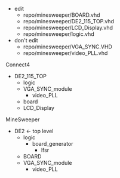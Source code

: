 - edit
  - repo/minesweeper/BOARD.vhd
  - repo/minesweeper/DE2_115_TOP.vhd
  - repo/minesweeper/LCD_Display.vhd
  - repo/minesweeper/logic.vhd
- don't edit
  - repo/minesweeper/VGA_SYNC.VHD
  - repo/minesweeper/video_PLL.vhd

Connect4

- DE2_115_TOP
  - logic
  - VGA_SYNC_module
    - video_PLL
  - board
  - LCD_Display

MineSweeper

- DE2 <- top level
  - logic
    - board_generator
      - lfsr
  - BOARD
  - VGA_SYNC_module
    - video_PLL
